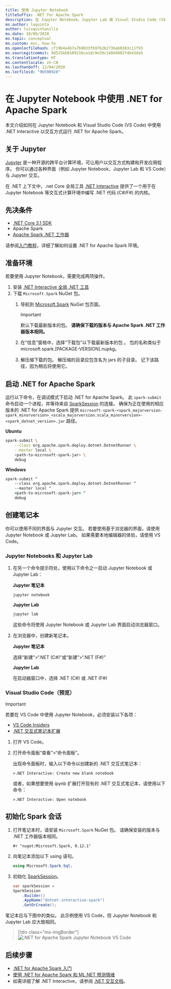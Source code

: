 ```yaml
---
title: 使用 Jupyter Notebook
titleSuffix: .NET for Apache Spark
description: 在 Jupyter Notebook、Jupyter Lab 或 Visual Studio Code (VS Code) 等交互式环境中使用 .NET for Apache Spark
ms.author: luquinta
author: luisquintanilla
ms.date: 10/09/2020
ms.topic: conceptual
ms.custom: mvc, how-to
ms.openlocfilehash: cf19b4e4b7a7b9033fb97b2b2736ab0383c11f93
ms.sourcegitcommit: 9d525bb8109216ca1dc9e39c149d4902f4b43da5
ms.translationtype: HT
ms.contentlocale: zh-CN
ms.lasthandoff: 12/04/2020
ms.locfileid: "96598928"
---
```

# <a name="use-net-for-apache-spark-in-jupyter-notebooks"></a>在 Jupyter Notebook 中使用 .NET for Apache Spark

本文介绍如何在 Jupyter Notebook 和 Visual Studio Code (VS Code) 中使用 .NET Interactive 以交互方式运行 .NET for Apache Spark。

## <a name="about-jupyter"></a>关于 Jupyter

[Jupyter](https://jupyter.org/) 是一种开源的跨平台计算环境，可让用户以交互方式构建和开发应用程序。 你可以通过各种界面（例如 Jupyter Notebook、Jupyter Lab 和 VS Code）与 Jupyter 交互。

在 .NET 上下文中，.net Core 全局工具 [.NET Interactive](https://github.com/dotnet/interactive) 提供了一个用于在 Jupyter Notebook 等交互式计算环境中编写 .NET 代码 (C#/F#) 的内核。

## <a name="prerequisites"></a>先决条件

- [.NET Core 3.1 SDK](../../core/install/index.yml)
- Apache Spark[](https://spark.apache.org/downloads.html)
- [Apache Spark .NET 工作器](https://github.com/dotnet/spark/releases)

请参阅[入门教程](../tutorials/get-started.md)，详细了解如何设置 .NET for Apache Spark 环境。

## <a name="prepare-environment"></a>准备环境

若要使用 Jupyter Notebook，需要完成两项操作。

1. 安装 [.NET Interactive 全局 .NET 工具](https://github.com/dotnet/interactive/blob/main/docs/NotebooksLocalExperience.md)
1. 下载 `Microsoft.Spark` NuGet 包。
    1. 导航到 [Microsoft.Spark](https://www.nuget.org/packages/Microsoft.Spark/) NuGet 包页面。

        > [!IMPORTANT]
        > 默认下载最新版本的包。 **请确保下载的版本与 Apache Spark .NET 工作器版本相同。**

    1. 在“信息”窗格中，选择“下载包”以下载最新版本的包 。 包的名称类似于 microsoft.spark.[PACKAGE-VERSION].nupkg。
    1. 解压缩下载的包。 解压缩的目录应包含名为 jars 的子目录。 记下该路径，因为稍后将使用它。

## <a name="start-net-for-apache-spark"></a>启动 .NET for Apache Spark

运行以下命令，在调试模式下启动 .NET for Apache Spark。 此 `spark-submit` 命令启动一个进程，并等待来自 [SparkSession](xref:Microsoft.Spark.Sql.SparkSession) 的连接。 确保为正在使用的相应版本的 .NET for Apache Spark 提供 `microsoft-spark-<spark_majorversion-spark_minorversion>_<scala_majorversion.scala_minorversion>-<spark_dotnet_version>.jar` 路径。

**Ubuntu**

```bash
spark-submit \
    --class org.apache.spark.deploy.dotnet.DotnetRunner \
    --master local \
    <path-to-microsoft-spark-jar> \
    debug
```

**Windows**

```cmd
spark-submit ^
    --class org.apache.spark.deploy.dotnet.DotnetRunner ^
    --master local ^
    <path-to-microsoft-spark-jar> ^
    debug
```

## <a name="create-a-notebook"></a>创建笔记本

你可以使用不同的界面与 Jupyter 交互。 若要使用基于浏览器的界面，请使用 Jupyter Notebook 或 Jupyter Lab。 如果需要本地编辑器的体验，请使用 VS Code。

### <a name="jupyter-notebooks--jupyter-lab"></a>Jupyter Notebooks 和 Jupyter Lab

1. 在另一个命令提示符处，使用以下命令之一启动 Jupyter Notebook 或 Jupyter Lab：

    **Jupyter 笔记本**

    ```bash
    jupyter notebook
    ```

    **Jupyter Lab**

    ```bash
    jupyter lab
    ```

    这些命令将使用 Jupyter Notebook 或 Jupyter Lab 界面启动浏览器窗口。

1. 在浏览器中，创建新笔记本。

    **Jupyter 笔记本**

    选择“新建”>“.NET (C#)”或“新建”>“.NET (F#)” 

    **Jupyter Lab**

    在启动器窗口中，选择 .NET (C#) 或 .NET (F#) 

### <a name="visual-studio-code-preview"></a>Visual Studio Code（预览）

> [!IMPORTANT]
> 若要在 VS Code 中使用 Jupyter Notebook，必须安装以下各项：
>
>- [VS Code Insiders](https://code.visualstudio.com/insiders/)
>- [.NET 交互式笔记本扩展](https://marketplace.visualstudio.com/items?itemName=ms-dotnettools.dotnet-interactive-vscode)

1. 打开 VS Code。
1. 打开命令面板“查看”>“命令面板”。

    出现命令面板时，输入以下命令以创建新的 .NET 交互式笔记本：

    ```text
    >.NET Interactive: Create new blank notebook
    ```

    或者，如果想要使用 ipynb 扩展打开现有的 .NET 交互式笔记本，请使用以下命令：

    ```text
    >.NET Interactive: Open notebook
    ```

## <a name="initialize-a-spark-session"></a>初始化 Spark 会话

1. 打开笔记本时，请安装 `Microsoft.Spark` NuGet 包。 请确保安装的版本与 .NET 工作器版本相同。

    ```text
    #r "nuget:Microsoft.Spark, 0.12.1"
    ```

1. 向笔记本添加以下 using 语句。

    ```csharp
    using Microsoft.Spark.Sql;
    ```

1. 初始化 [SparkSession](xref:Microsoft.Spark.Sql.SparkSession)。

    ```csharp
    var sparkSession =
    SparkSession
        .Builder()
        .AppName("dotnet-interactive-spark")
        .GetOrCreate();
    ```

笔记本应与下图中的类似。 此示例使用 VS Code，但 Jupyter Notebook 和 Jupyter Lab 应大致相同。

> [!div class="mx-imgBorder"]
![.NET for Apache Spark Jupyter Notebook VS Code](media/dotnet-spark-jupyter-notebooks/jupyter-notebooks-dotnet-spark-vscode.png)

## <a name="next-steps"></a>后续步骤

- [.NET for Apache Spark 入门](../tutorials/get-started.md)
- [使用 .NET for Apache Spark 和 ML.NET 预测情绪](../tutorials/ml-sentiment-analysis.md)
- 如需详细了解 .NET Interactive，请参阅 [.NET 交互文档](https://github.com/dotnet/interactive/blob/main/docs/README.md)。
